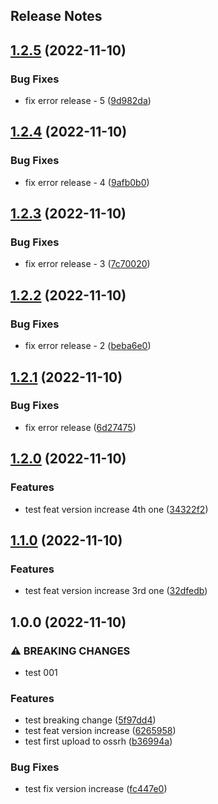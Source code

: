 Release Notes
---

## [1.2.5](https://github.com/daviddalisusanibararce/tmp-sustrait-java/compare/v1.2.4...v1.2.5) (2022-11-10)


### Bug Fixes

* fix error release - 5 ([9d982da](https://github.com/daviddalisusanibararce/tmp-sustrait-java/commit/9d982da8335165d61850c409b524e46a76ee5597))

## [1.2.4](https://github.com/daviddalisusanibararce/tmp-sustrait-java/compare/v1.2.3...v1.2.4) (2022-11-10)


### Bug Fixes

* fix error release - 4 ([9afb0b0](https://github.com/daviddalisusanibararce/tmp-sustrait-java/commit/9afb0b0f5aa729042b6d482fbf2de8f1e84671dc))

## [1.2.3](https://github.com/daviddalisusanibararce/tmp-sustrait-java/compare/v1.2.2...v1.2.3) (2022-11-10)


### Bug Fixes

* fix error release - 3 ([7c70020](https://github.com/daviddalisusanibararce/tmp-sustrait-java/commit/7c70020059d94f2be51a6ecbd98e2699be5ccab6))

## [1.2.2](https://github.com/daviddalisusanibararce/tmp-sustrait-java/compare/v1.2.1...v1.2.2) (2022-11-10)


### Bug Fixes

* fix error release - 2 ([beba6e0](https://github.com/daviddalisusanibararce/tmp-sustrait-java/commit/beba6e0190dfe5d45bfaa1e8117871088bba2c61))

## [1.2.1](https://github.com/daviddalisusanibararce/tmp-sustrait-java/compare/v1.2.0...v1.2.1) (2022-11-10)


### Bug Fixes

* fix error release ([6d27475](https://github.com/daviddalisusanibararce/tmp-sustrait-java/commit/6d27475fc3c9d04ef59f46fdb16dd3d757dc22c2))

## [1.2.0](https://github.com/daviddalisusanibararce/tmp-sustrait-java/compare/v1.1.0...v1.2.0) (2022-11-10)


### Features

* test feat version increase 4th one ([34322f2](https://github.com/daviddalisusanibararce/tmp-sustrait-java/commit/34322f26e901f62fe80da6d57c33f8ffc5e1d712))

## [1.1.0](https://github.com/daviddalisusanibararce/tmp-sustrait-java/compare/v1.0.0...v1.1.0) (2022-11-10)


### Features

* test feat version increase 3rd one ([32dfedb](https://github.com/daviddalisusanibararce/tmp-sustrait-java/commit/32dfedb3010c013c63395cfc3e183850dffceea2))

## 1.0.0 (2022-11-10)


### ⚠ BREAKING CHANGES

* test 001

### Features

* test breaking change ([5f97dd4](https://github.com/daviddalisusanibararce/tmp-sustrait-java/commit/5f97dd4a860eee6e54ffbc22dd9ed4e1dbfab624))
* test feat version increase ([6265958](https://github.com/daviddalisusanibararce/tmp-sustrait-java/commit/626595853fa4595de9c639dbc82eaefec58673bb))
* test first upload to ossrh ([b36994a](https://github.com/daviddalisusanibararce/tmp-sustrait-java/commit/b36994ad31f3e90e132b934f536c4d3940659305))


### Bug Fixes

* test fix version increase ([fc447e0](https://github.com/daviddalisusanibararce/tmp-sustrait-java/commit/fc447e0e51ead0befd11a09620ef096a56cb98cc))
